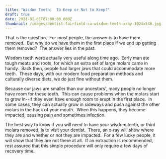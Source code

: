 ```yaml
---
title: "Wisdom Teeth:  To Keep or Not to Keep?"
draft: true
date: 2021-01-01T07:00:00.000Z
thumbnail: /images/dentist-fairfield-ca-wisdom-teeth-xray-1024x540.jpg
---
```

That is the question.  For most people, the answer is to have them removed.  But why do we have them in the first place if we end up getting them removed?  The answer lies in the past.

Wisdom teeth were actually very useful along time ago.  Early man ate tough meats and roots, for which an extra set of large molars came in handy.  Back then, people had larger jaws that could accommodate more teeth.  These days, with our modern food preparation methods and culturally diverse diets, we do just fine without them.

Because our jaws are smaller than our ancestors', many people no longer have room for these teeth.  This can cause problems when the molars start to grow in--if they even have enough room to erupt in the first place.  In some cases, they can actually grow in sideways and push against the other molars in the back of your mouth.  When this happens, they become impacted, causing pain and sometimes infection.

The best way to know if you will need to have your wisdom teeth, or third molars removed, is to visit your dentist.  There, an x-ray will show where they are and whether or not they are impacted.  For a few lucky people, it will show that they are not there at all.  If an extraction is recommended, rest assured that this simple procedure will only require a few days of recovery time.